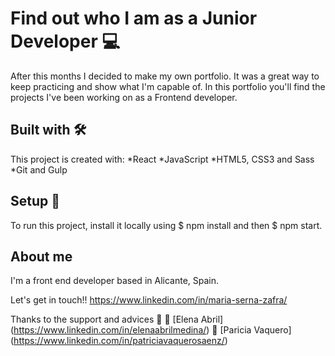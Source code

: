 # Find out who I am as a Junior Developer 💻

After this months I decided to make my own portfolio. It was a great way to keep practicing and show what I'm capable of.
In this portfolio you'll find the projects I've been working on as a Frontend developer.

## Built with 🛠️

This project is created with:
*React
*JavaScript
*HTML5, CSS3 and Sass
*Git and Gulp

## Setup 🚀
To run this project, install it locally using $ npm install and then $ npm start.

## About me

I'm a front end developer based in Alicante, Spain.

Let's get in touch!! https://www.linkedin.com/in/maria-serna-zafra/

Thanks to the support and advices 🎁
  📢 [Elena Abril] (https://www.linkedin.com/in/elenaabrilmedina/)
  📢 [Paricia Vaquero] (https://www.linkedin.com/in/patriciavaquerosaenz/)
